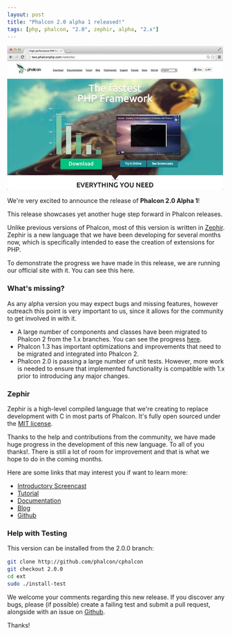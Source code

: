 ```yaml
---
layout: post
title: "Phalcon 2.0 alpha 1 released!"
tags: [php, phalcon, "2.0", zephir, alpha, "2.x"]
---
```

![image](/assets/files/2014-01-16-website.jpg)

We're very excited to announce the release of **Phalcon 2.0 Alpha 1**!

This release showcases yet another huge step forward in Phalcon releases.

Unlike previous versions of Phalcon, most of this version is written in [Zephir](https://zephir-lang.com/). Zephir is a new language that we have been developing for several months now, which is specifically intended to ease the creation of extensions for PHP.

<!--more-->
To demonstrate the progress we have made in this release, we are running our official site with it. You can see this here.

### What's missing?

As any alpha version you may expect bugs and missing features, however outreach this point is very important to us, since it allows for the community to get involved in with it.

- A large number of components and classes have been migrated to Phalcon 2 from the 1.x branches. You can see the progress [here](https://github.com/phalcon/cphalcon/wiki/Progress-2.0).
- Phalcon 1.3 has important optimizations and improvements that need to be migrated and integrated into Phalcon 2.
- Phalcon 2.0 is passing a large number of unit tests. However, more work is needed to ensure that implemented functionality is compatible with 1.x prior to introducing any major changes.

### Zephir

Zephir is a high-level compiled language that we're creating to replace development with C in most parts of Phalcon. It's fully open sourced under the [MIT license](http://opensource.org/licenses/MIT).

Thanks to the help and contributions from the community, we have made huge progress in the development of this new language. To all of you thanks!. There is still a lot of room for improvement and that is what we hope to do in the coming months.

Here are some links that may interest you if want to learn more:

- [Introductory Screencast](https://vimeo.com/84180223)
- [Tutorial](https://docs.zephir-lang.com/latest/en/tutorial)
- [Documentation](https://docs.zephir-lang.com/)
- [Blog](https://blog.zephir-lang.com/)
- [Github](https://github.com/phalcon/zephir)

### Help with Testing

This version can be installed from the 2.0.0 branch:

```sh
git clone http://github.com/phalcon/cphalcon
git checkout 2.0.0
cd ext
sudo ./install-test
```

We welcome your comments regarding this new release. If you discover any bugs, please (if possible) create a failing test and submit a pull request, alongside with an issue on [Github](https://github.com/phalcon/cphalcon).

Thanks!


